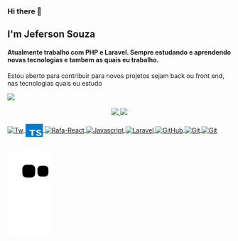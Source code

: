 ### Hi there 👋
## I'm Jeferson Souza

<h4>Atualmente trabalho com PHP e Laravel.
Sempre estudando e aprendendo novas tecnologias e tambem as quais eu trabalho.</br> </h4>

<p>Estou aberto para contribuir para novos projetos sejam back ou front end, nas tecnologias quais eu estudo</p>

<a href="https://www.linkedin.com/in/jeferson-souza-87ab8a1a1/" target="_blank"><img width="30" src="https://cdn.jsdelivr.net/gh/devicons/devicon/icons/linkedin/linkedin-original.svg" /></a>

<div align="center">
  <a href="https://github.com/Jeffsouza19">
  <img height="180em" src="https://github-readme-stats.vercel.app/api?username=Jeffsouza19&show_icons=true&theme=highcontrast&include_all_commits=true&count_private=true"/>
  <img height="180em" src="https://github-readme-stats.vercel.app/api/top-langs/?username=Jeffsouza19&layout=compact&langs_count=7&theme=highcontrast"/>
</div>
<div style="display: inline_block"><br>
  <img align="center" alt="Tw" height="30" width="40" src="https://cdn.jsdelivr.net/gh/devicons/devicon/icons/react/react-original.svg" />
  <img align="center" alt="Ts" height="30" width="40" src="https://raw.githubusercontent.com/devicons/devicon/master/icons/typescript/typescript-plain.svg">
  <img align="center" alt="Rafa-React" height="30" width="40" src="https://cdn.jsdelivr.net/gh/devicons/devicon/icons/php/php-original.svg">
  <img align="center" alt="Javascript" height="30" width="40" src="https://cdn.jsdelivr.net/gh/devicons/devicon/icons/javascript/javascript-original.svg">
  <img align="center" alt="Laravel" height="30" width="40" src="https://cdn.jsdelivr.net/gh/devicons/devicon/icons/laravel/laravel-plain-wordmark.svg">
  <img align="center" alt="GitHub" height="30" width="40" src="https://cdn.jsdelivr.net/gh/devicons/devicon/icons/github/github-original.svg">
  <img align="center" alt="Git" height="30" width="40" src="https://cdn.jsdelivr.net/gh/devicons/devicon/icons/git/git-original.svg">
  <img align="center" alt="Git" height="30" width="40" src="https://cdn.jsdelivr.net/gh/devicons/devicon/icons/mysql/mysql-original-wordmark.svg" />
          
</div>
  
  ##
 
  ![Snake animation](https://github.com/Jeffsouza19/Jeffsouza19/blob/output/github-contribution-grid-snake.svg)
 
  
